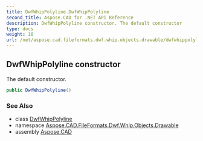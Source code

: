 ```yaml
---
title: DwfWhipPolyline.DwfWhipPolyline
second_title: Aspose.CAD for .NET API Reference
description: DwfWhipPolyline constructor. The default constructor
type: docs
weight: 10
url: /net/aspose.cad.fileformats.dwf.whip.objects.drawable/dwfwhippolyline/dwfwhippolyline/
---
```

## DwfWhipPolyline constructor

The default constructor.

```csharp
public DwfWhipPolyline()
```

### See Also

* class [DwfWhipPolyline](../)
* namespace [Aspose.CAD.FileFormats.Dwf.Whip.Objects.Drawable](../../dwfwhippolyline/)
* assembly [Aspose.CAD](../../../)


